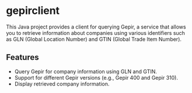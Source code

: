 # gepirclient
This Java project provides a client for querying Gepir, a service that allows you to retrieve information about companies using various identifiers such as GLN (Global Location Number) and GTIN (Global Trade Item Number).

## Features
- Query Gepir for company information using GLN and GTIN.
- Support for different Gepir versions (e.g., Gepir 400 and Gepir 310).
- Display retrieved company information.

